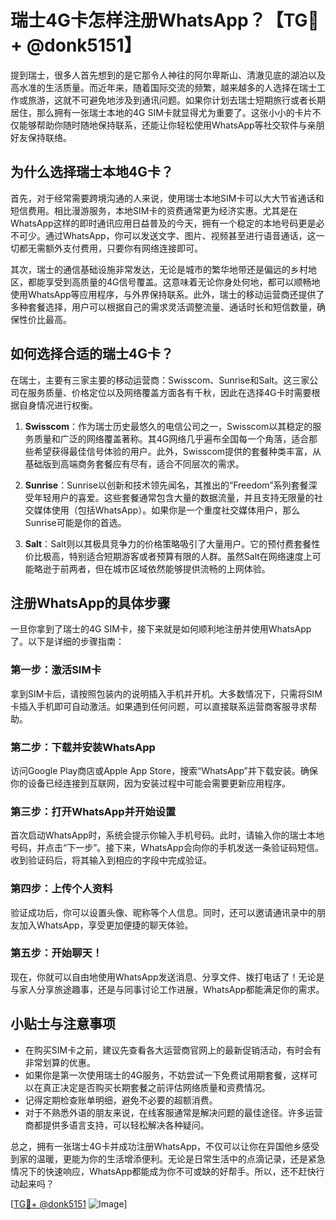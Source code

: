 # 瑞士4G卡怎样注册WhatsApp？【TG💪+ @donk5151】

提到瑞士，很多人首先想到的是它那令人神往的阿尔卑斯山、清澈见底的湖泊以及高水准的生活质量。而近年来，随着国际交流的频繁，越来越多的人选择在瑞士工作或旅游，这就不可避免地涉及到通讯问题。如果你计划去瑞士短期旅行或者长期居住，那么拥有一张瑞士本地的4G SIM卡就显得尤为重要了。这张小小的卡片不仅能够帮助你随时随地保持联系，还能让你轻松使用WhatsApp等社交软件与亲朋好友保持联络。

## 为什么选择瑞士本地4G卡？

首先，对于经常需要跨境沟通的人来说，使用瑞士本地SIM卡可以大大节省通话和短信费用。相比漫游服务，本地SIM卡的资费通常更为经济实惠。尤其是在WhatsApp这样的即时通讯应用日益普及的今天，拥有一个稳定的本地号码更是必不可少。通过WhatsApp，你可以发送文字、图片、视频甚至进行语音通话，这一切都无需额外支付费用，只要你有网络连接即可。

其次，瑞士的通信基础设施非常发达，无论是城市的繁华地带还是偏远的乡村地区，都能享受到高质量的4G信号覆盖。这意味着无论你身处何地，都可以顺畅地使用WhatsApp等应用程序，与外界保持联系。此外，瑞士的移动运营商还提供了多种套餐选择，用户可以根据自己的需求灵活调整流量、通话时长和短信数量，确保性价比最高。

## 如何选择合适的瑞士4G卡？

在瑞士，主要有三家主要的移动运营商：Swisscom、Sunrise和Salt。这三家公司在服务质量、价格定位以及网络覆盖方面各有千秋，因此在选择4G卡时需要根据自身情况进行权衡。

1. **Swisscom**：作为瑞士历史最悠久的电信公司之一，Swisscom以其稳定的服务质量和广泛的网络覆盖著称。其4G网络几乎遍布全国每一个角落，适合那些希望获得最佳信号体验的用户。此外，Swisscom提供的套餐种类丰富，从基础版到高端商务套餐应有尽有，适合不同层次的需求。

2. **Sunrise**：Sunrise以创新和技术领先闻名，其推出的“Freedom”系列套餐深受年轻用户的喜爱。这些套餐通常包含大量的数据流量，并且支持无限量的社交媒体使用（包括WhatsApp）。如果你是一个重度社交媒体用户，那么Sunrise可能是你的首选。

3. **Salt**：Salt则以其极具竞争力的价格策略吸引了大量用户。它的预付费套餐性价比极高，特别适合短期游客或者预算有限的人群。虽然Salt在网络速度上可能略逊于前两者，但在城市区域依然能够提供流畅的上网体验。

## 注册WhatsApp的具体步骤

一旦你拿到了瑞士的4G SIM卡，接下来就是如何顺利地注册并使用WhatsApp了。以下是详细的步骤指南：

### 第一步：激活SIM卡

拿到SIM卡后，请按照包装内的说明插入手机并开机。大多数情况下，只需将SIM卡插入手机即可自动激活。如果遇到任何问题，可以直接联系运营商客服寻求帮助。

### 第二步：下载并安装WhatsApp

访问Google Play商店或Apple App Store，搜索“WhatsApp”并下载安装。确保你的设备已经连接到互联网，因为安装过程中可能会需要更新应用程序。

### 第三步：打开WhatsApp并开始设置

首次启动WhatsApp时，系统会提示你输入手机号码。此时，请输入你的瑞士本地号码，并点击“下一步”。接下来，WhatsApp会向你的手机发送一条验证码短信。收到验证码后，将其输入到相应的字段中完成验证。

### 第四步：上传个人资料

验证成功后，你可以设置头像、昵称等个人信息。同时，还可以邀请通讯录中的朋友加入WhatsApp，享受更加便捷的聊天体验。

### 第五步：开始聊天！

现在，你就可以自由地使用WhatsApp发送消息、分享文件、拨打电话了！无论是与家人分享旅途趣事，还是与同事讨论工作进展，WhatsApp都能满足你的需求。

## 小贴士与注意事项

- 在购买SIM卡之前，建议先查看各大运营商官网上的最新促销活动，有时会有非常划算的优惠。
- 如果你是第一次使用瑞士的4G服务，不妨尝试一下免费试用期套餐，这样可以在真正决定是否购买长期套餐之前评估网络质量和资费情况。
- 记得定期检查账单明细，避免不必要的超额消费。
- 对于不熟悉外语的朋友来说，在线客服通常是解决问题的最佳途径。许多运营商都提供多语言支持，可以轻松解决各种疑问。

总之，拥有一张瑞士4G卡并成功注册WhatsApp，不仅可以让你在异国他乡感受到家的温暖，更能为你的生活增添便利。无论是日常生活中的点滴记录，还是紧急情况下的快速响应，WhatsApp都能成为你不可或缺的好帮手。所以，还不赶快行动起来吗？

[[TG💪+ @donk5151](https://t.me/s/donk5151) ![Image](https://i.postimg.cc/rwNCRYN7/Snipaste-2025-04-30-17-27-05.png)]